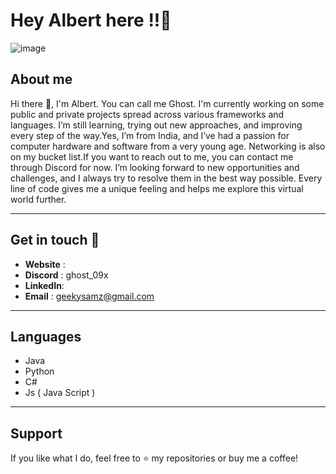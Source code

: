 # Hey Albert here !!👋

![image]([https://github.com/user-attachments/assets/642d6475-2948-49c8-9442-3c046cc99002](https://www.bing.com/images/search?view=detailV2&ccid=7ESQ%2bAkh&id=465350CB7EB2DAD513EAF3C0CD8592FBBFFC0567&thid=OIP.7ESQ-AkhOIy2dYcaKE4fEwHaEo&mediaurl=https%3a%2f%2fwallpapertag.com%2fwallpaper%2ffull%2f3%2f9%2fb%2f667865-awesome-anime-backgrounds-2560x1600-download.jpg&exph=1600&expw=2560&q=anime+background&simid=608037503174194316&FORM=IRPRST&ck=3AEE76840E2EF36A3A210F4EE40AFF64&selectedIndex=30&itb=0))

## About me

Hi there 👋, I'm Albert. You can call me Ghost. I'm currently working on some public and private projects spread across various frameworks and languages. I’m still learning, trying out new approaches, and improving every step of the way.Yes, I’m from India, and I’ve had a passion for computer hardware and software from a very young age. Networking is also on my bucket list.If you want to reach out to me, you can contact me through Discord for now. I’m looking forward to new opportunities and challenges, and I always try to resolve them in the best way possible. Every line of code gives me a unique feeling and helps me explore this virtual world further.

---

## Get in touch 🤝

- **Website** : 
- **Discord** : ghost_09x
- **LinkedIn**:
- **Email**   : geekysamz@gmail.com

---

## **Languages**
- Java
- Python
- C#
- Js ( Java Script )
  
---

## Support

If you like what I do, feel free to ⭐️ my repositories or buy me a coffee! 

